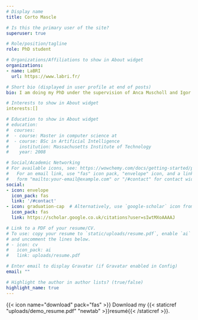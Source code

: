 ```yaml
---
# Display name
title: Corto Mascle

# Is this the primary user of the site?
superuser: true

# Role/position/tagline
role: PhD student

# Organizations/Affiliations to show in About widget
organizations:
- name: LaBRI
  url: https://www.labri.fr/

# Short bio (displayed in user profile at end of posts)
bio: I am doing my PhD under the supervision of Anca Muscholl and Igor Walukiewicz at LaBRI in Bordeaux. My thesis is about problems of monitoring and control over models of distributed systems, but I am interested in most things related to automata, temporal logics, games and formal verification.

# Interests to show in About widget
interests:[]

# Education to show in About widget
# education:
#  courses:
#  - course: Master in computer science at
#  - course: BSc in Artificial Intelligence
#    institution: Massachusetts Institute of Technology
#    year: 2008

# Social/Academic Networking
# For available icons, see: https://wowchemy.com/docs/getting-started/page-builder/#icons
#   For an email link, use "fas" icon pack, "envelope" icon, and a link in the
#   form "mailto:your-email@example.com" or "/#contact" for contact widget.
social:
- icon: envelope
  icon_pack: fas
  link: '/#contact'
- icon: graduation-cap  # Alternatively, use `google-scholar` icon from `ai` icon pack
  icon_pack: fas
  link: https://scholar.google.co.uk/citations?user=sIwtMXoAAAAJ

# Link to a PDF of your resume/CV.
# To use: copy your resume to `static/uploads/resume.pdf`, enable `ai` icons in `params.toml`, 
# and uncomment the lines below.
# - icon: cv
#   icon_pack: ai
#   link: uploads/resume.pdf

# Enter email to display Gravatar (if Gravatar enabled in Config)
email: ""

# Highlight the author in author lists? (true/false)
highlight_name: true
---
```



{{< icon name="download" pack="fas" >}} Download my {{< staticref "uploads/demo_resume.pdf" "newtab" >}}resumé{{< /staticref >}}.
